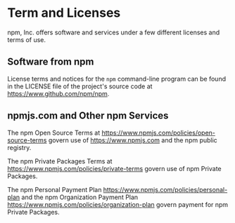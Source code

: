 # Term and Licenses

npm, Inc. offers software and services under a few different licenses
and terms of use.

## Software from npm

License terms and notices for the `npm` command-line program can
be found in the LICENSE file of the project's source code at
<https://www.github.com/npm/npm>.

## npmjs.com and Other npm Services

The npm Open Source Terms at
<https://www.npmjs.com/policies/open-source-terms>
govern use of <https://www.npmjs.com> and the npm public registry.

The npm Private Packages Terms at
<https://www.npmjs.com/policies/private-terms>
govern use of npm Private Packages.

The npm Personal Payment Plan
<https://www.npmjs.com/policies/personal-plan>
and the npm Organization Payment Plan
<https://www.npmjs.com/policies/organization-plan>
govern payment for npm Private Packages.
